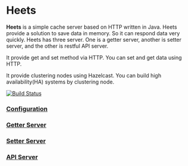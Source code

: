 # Heets
**Heets** is a simple cache server based on HTTP written in Java. 
Heets provide a solution to save data in memory. So it can respond data very quickly.
Heets has three server. One is a getter server, another is setter server, and the other is restful API server. 

It provide get and set method via HTTP.
You can set and get data using HTTP.

It provide clustering nodes using Hazelcast.
You can build high availability(HA) systems by clustering node.

[![Build Status](https://travis-ci.org/code13k/heets.svg?branch=master)](https://travis-ci.org/code13k/heets)



### [Configuration](./doc/configuration.md)
### [Getter Server](./doc/getter_server.md)
### [Setter Server](./doc/setter_server.md)
### [API Server](./doc/api_server.md)





